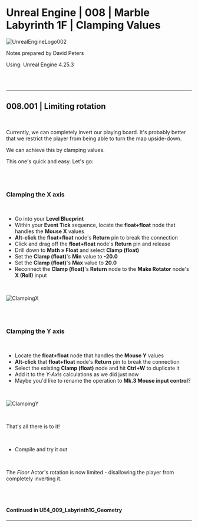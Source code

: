 # Unreal Engine | 008 | Marble Labyrinth 1F | Clamping Values

![UnrealEngineLogo002](https://user-images.githubusercontent.com/36719180/90347960-a4e68900-e087-11ea-9349-f5a59105b4d2.png)


Notes prepared by David Peters

Using: Unreal Engine 4.25.3 

<br><br>

---

## 008.001 | Limiting rotation

<br>

Currently, we can completely invert our playing board. It's probably better that we restrict the player from being able to turn the map upside-down.

We can achieve this by clamping values. 

This one's quick and easy. Let's go:

<br><br>

### Clamping the X axis

<br>

- Go into your **Level Blueprint**
- Within your **Event Tick** sequence, locate the **float+float** node that handles the **Mouse X** values
- **Alt-click** the **float+float** node's **Return** pin to break the connection
- Click and drag off the **float+float** node's **Return** pin and release
- Drill down to **Math » Float** and select **Clamp (float)**
- Set the **Clamp (float)**'s **Min** value to **-20.0**
- Set the **Clamp (float)**'s **Max** value to **20.0**
- Reconnect the **Clamp (float)**'s **Return** node to the **Make Rotator** node's **X (Roll)** input

<br>

![ClampingX](https://user-images.githubusercontent.com/36719180/91009451-ba822280-e634-11ea-866c-a945d9df29bc.png)

<br><br>

### Clamping the Y axis

<br>

- Locate the **float+float** node that handles the **Mouse Y** values
- **Alt-click** that **float+float** node's **Return** pin to break the connection
- Select the existing **Clamp (float)** node and hit **Ctrl+W** to duplicate it
- Add it to the *Y-Axis* calculations as we did just now
- Maybe you'd like to rename the operation to **Mk.3 Mouse input control**?

<br>

![ClampingY](https://user-images.githubusercontent.com/36719180/91009620-0b921680-e635-11ea-9154-b7ece1e22656.png)


<br>

That's all there is to it!

<br>

- Compile and try it out

<br>

The *Floor* Actor's rotation is now limited - disallowing the player from completely inverting it.

<br><br>

#### Continued in UE4_009_Labyrinth1G_Geometry


---
